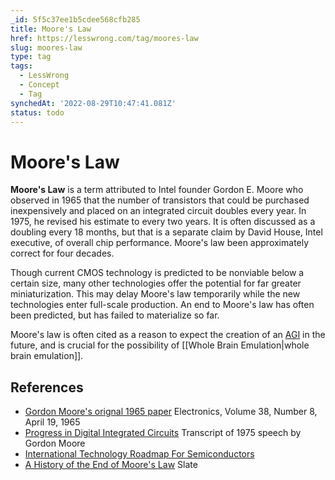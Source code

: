 ```yaml
---
_id: 5f5c37ee1b5cdee568cfb285
title: Moore's Law
href: https://lesswrong.com/tag/moores-law
slug: moores-law
type: tag
tags:
  - LessWrong
  - Concept
  - Tag
synchedAt: '2022-08-29T10:47:41.081Z'
status: todo
---
```


# Moore's Law

**Moore's Law** is a term attributed to Intel founder Gordon E. Moore who observed in 1965 that the number of transistors that could be purchased inexpensively and placed on an integrated circuit doubles every year. In 1975, he revised his estimate to every two years. It is often discussed as a doubling every 18 months, but that is a separate claim by David House, Intel executive, of overall chip performance. Moore's law been approximately correct for four decades.

Though current CMOS technology is predicted to be nonviable below a certain size, many other technologies offer the potential for far greater miniaturization. This may delay Moore's law temporarily while the new technologies enter full-scale production. An end to Moore's law has often been predicted, but has failed to materialize so far.

Moore's law is often cited as a reason to expect the creation of an [AGI](https://wiki.lesswrong.com/wiki/AGI) in the future, and is crucial for the possibility of [[Whole Brain Emulation|whole brain emulation]].

## References

- [Gordon Moore's orignal 1965 paper](http://download.intel.com/museum/Moores_Law/Articles-Press_Releases/Gordon_Moore_1965_Article.pdf) Electronics, Volume 38, Number 8, April 19, 1965
- [Progress in Digital Integrated Circuits](http://download.intel.com/museum/Moores_Law/Articles-Press_Releases/Gordon_Moore_1975_Speech.pdf) Transcript of 1975 speech by Gordon Moore
- [International Technology Roadmap For Semiconductors](http://www.itrs.net/reports.html)
- [A History of the End of Moore's Law](http://www.slate.com/blogs/future_tense/2012/05/03/michio_kako_and_a_brief_history_of_warnings_about_the_end_of_moore_s_law_.html) Slate
